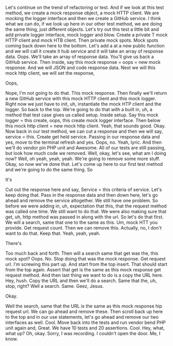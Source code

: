 Let's continue on the trend of refactoring or test. And if we look at this test
method, we create a mock response object, a mock HTTP client. We are mocking the
logger interface and then we create a GitHub service. I think what we can do, if we
look up here in our other test method, we are doing the same thing, just different
objects. Let's try out this test a little bit and add private logger interface, mock
logger and blow. Create a private T mock HTTP client and mock HTB client. Then
private mock spots. Mock spots coming back down here to the bottom. Let's add a at a
new public function and we will call it create it hub service and it will take an
array of response data. Oops. We'll take an array of response data. You'll give us
back a GitHub service. Then inside, say this mock response = oops = new mock
response. And we will JSON and code response data. Next we will this mock http
client, we will set the response,

Oops,

Nope, I'm not going to do that. This mock response. Then finally we'll return a new
GitHub service with this mock HTTP client and this mock logger. Right now we just
have to init, uh, instantiate the mock HTP client and the logger. So back to the top.
We're going to do that with a built in, uh, a method that test case gives us called
setup. Inside setup. Say this mock logger = this create, oops, this create mock
logger interface. Then below this mock http client = new mock http client. Yeah, that
sounds good. Okay. Now back in our test method, we can cut a response and then we
will say, service = this. Create get held service. Passing in our response data and
yes, move to the terminal refresh and yes. Oops, no. Yeah, lyric. And then we'll do
vendor pin PHP unit and Awesome. All of our tests are still passing, but look how
much code we removed. Well, okay, let's see, what am I doing now? Well, oh yeah,
yeah, yeah. We're going to remove some more stuff. Okay, so now we've done that.
Let's come up here to our first test method and we're going to do the same thing. So

It's

Cut out the response here and say, Service = this criteria of service. Let's keep
doing that. Pass in the response data and then down here, let's go ahead and remove
the service altogether. We still have one problem. So before we were adding in, uh,
expectation that this, that the request method was called one time. We still want to
do that. We were also making sure that get, uh, http method was passed in along with
the url. So let's do that first. We will a search, same that one to the same as this.
Um, mock HTT you provide. Get request count. Then we can remove this. Actually, no, I
don't want to do that. Keep that. Yeah, yeah, yeah.

There's

Too much back and forth. Then will a search same that get was the, this mock spot?
Oops. No. Stop doing that was the mock response. Get request url. I'm screwing this
part up. And start from the top insert. That should start from the top again. Assert
that get is the same as this mock response get request method. And then last thing we
want to do is a copy the URL here. Hey, hush. Copy the URL and then we'll do a
search. Same that the, uh, stop, right? Well a search. Same. Geez, Jesus.

Okay.

Well the search, same that the URL is the same as this mock response hip request url.
We can go ahead and remove these. Then scroll back up here to the top and in our use
statements, let's go ahead and remove our two interfaces as well. Cool. Move back
into the tests and run vendor bend PHP unit again and, Great. We have 10 tests and 20
assertions. Cool. Hey, what, what up? Oh, okay. Sorry, I was recording. I couldn't
open the door. Me, I know.
